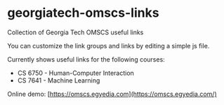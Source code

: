 # georgiatech-omscs-links
Collection of Georgia Tech OMSCS useful links

You can customize the link groups and links by editing a simple js file.

Currently shows useful links for the following courses:
* CS 6750 - Human-Computer Interaction
* CS 7641 - Machine Learning

Online demo: [https://omscs.egyedia.com](https://omscs.egyedia.com/)
